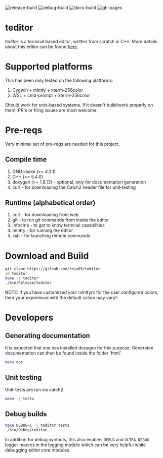 ![release-build](https://github.com/teju85/teditor/workflows/release-build/badge.svg)
![debug-build](https://github.com/teju85/teditor/workflows/debug-build/badge.svg)
![docs-build](https://github.com/teju85/teditor/workflows/docs-build/badge.svg)
![gh-pages](https://github.com/teju85/teditor/workflows/gh-pages/badge.svg)

# teditor
*teditor* is a terminal based editor, written from scratch in C++. More details
about this editor can be found [here](https://teju85.github.io/teditor/).

# Supported platforms
This has been only tested on the following platforms:
1. Cygwin + mintty + xterm-256color
2. WSL + cmd-prompt + xterm-256color

Should work for unix-based systems. If it doesn't build/work properly on them,
PR's or filing issues are most welcome.

# Pre-reqs
Very minimal set of pre-reqs are needed for this project.

## Compile time
1. GNU-make (>= 4.2.1)
2. G++ (>= 5.4.0)
3. doxygen (>= 1.8.13) - optional, only for documentation generation
4. curl - for downloading the Catch2 header file for unit-testing

## Runtime (alphabetical order)
1. curl - for downloading from web
2. git - to run git commands from inside the editor
3. infocmp - to get to know terminal capabilities
4. mintty - for running the editor
5. ssh - for launching remote commands

# Download and Build
```bash
git clone https://github.com/teju85/teditor
cd teditor
make -j teditor
./bin/Release/teditor
```
NOTE: If you have customized your minttyrc for the user configured colors,
then your experience with the default colors may vary!!

# Developers
## Generating documentation
It is expected that one has installed doxygen for this purpose. Generated
documentation can then be found inside the folder 'html'.
```bash
make doc
```

## Unit testing
Unit-tests are run via catch2.
```bash
make -j tests
```

## Debug builds
```bash
make DEBUG=1 -j teditor tests
./bin/Debug/teditor
```
In addition for debug symbols, this also enables `DEBUG` and `ULTRA_DEBUG`
logger macros in the logging module which can be very helpful while debugging
editor core modules.
